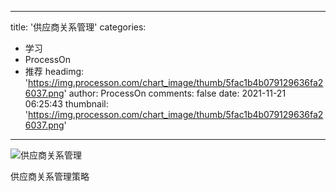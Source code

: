 
---
title: '供应商关系管理'
categories: 
 - 学习
 - ProcessOn
 - 推荐
headimg: 'https://img.processon.com/chart_image/thumb/5fac1b4b079129636fa26037.png'
author: ProcessOn
comments: false
date: 2021-11-21 06:25:43
thumbnail: 'https://img.processon.com/chart_image/thumb/5fac1b4b079129636fa26037.png'
---

<div>   
<img class="thumb" alt="供应商关系管理" src="https://img.processon.com/chart_image/thumb/5fac1b4b079129636fa26037.png" referrerpolicy="no-referrer">
<p>供应商关系管理策略</p>  
</div>
            